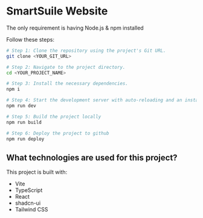 # SmartSuile Website

The only requirement is having Node.js & npm installed

Follow these steps:

```sh
# Step 1: Clone the repository using the project's Git URL.
git clone <YOUR_GIT_URL>

# Step 2: Navigate to the project directory.
cd <YOUR_PROJECT_NAME>

# Step 3: Install the necessary dependencies.
npm i

# Step 4: Start the development server with auto-reloading and an instant preview.
npm run dev

# Step 5: Build the project locally
npm run build

# Step 6: Deploy the project to github
npm run deploy
```

## What technologies are used for this project?

This project is built with:

- Vite
- TypeScript
- React
- shadcn-ui
- Tailwind CSS
